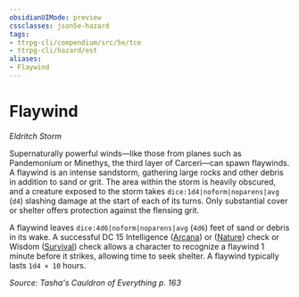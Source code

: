 ```yaml
---
obsidianUIMode: preview
cssclasses: json5e-hazard
tags:
- ttrpg-cli/compendium/src/5e/tce
- ttrpg-cli/hazard/est
aliases:
- Flaywind
---
```

# Flaywind
*Eldritch Storm*  

Supernaturally powerful winds—like those from planes such as Pandemonium or Minethys, the third layer of Carceri—can spawn flaywinds. A flaywind is an intense sandstorm, gathering large rocks and other debris in addition to sand or grit. The area within the storm is heavily obscured, and a creature exposed to the storm takes `dice:1d4|noform|noparens|avg` (`d4`) slashing damage at the start of each of its turns. Only substantial cover or shelter offers protection against the flensing grit.

A flaywind leaves `dice:4d6|noform|noparens|avg` (`4d6`) feet of sand or debris in its wake. A successful DC 15 Intelligence ([Arcana](/3-Mechanics/CLI/Rules/skills.md#Arcana)) or ([Nature](/3-Mechanics/CLI/Rules/skills.md#Nature)) check or Wisdom ([Survival](/3-Mechanics/CLI/Rules/skills.md#Survival)) check allows a character to recognize a flaywind 1 minute before it strikes, allowing time to seek shelter. A flaywind typically lasts `1d4 × 10` hours.

*Source: Tasha's Cauldron of Everything p. 163*